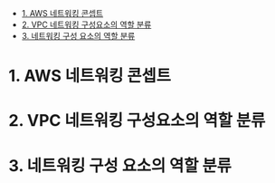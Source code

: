 - [1. AWS 네트워킹 콘셉트](#1-aws---------)
- [2. VPC 네트워킹 구성요소의 역할 분류](#2-vpc-----------------)
- [3. 네트워킹 구성 요소의 역할 분류](#3------------------)

  
# 1. AWS 네트워킹 콘셉트
# 2. VPC 네트워킹 구성요소의 역할 분류
# 3. 네트워킹 구성 요소의 역할 분류
